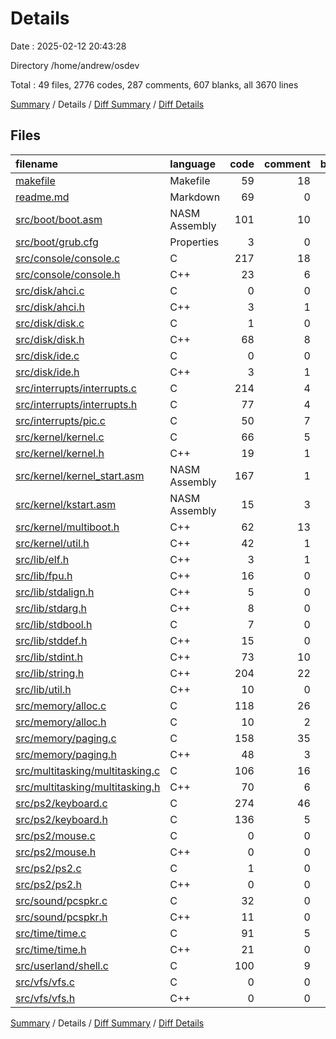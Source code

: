 # Details

Date : 2025-02-12 20:43:28

Directory /home/andrew/osdev

Total : 49 files,  2776 codes, 287 comments, 607 blanks, all 3670 lines

[Summary](results.md) / Details / [Diff Summary](diff.md) / [Diff Details](diff-details.md)

## Files
| filename | language | code | comment | blank | total |
| :--- | :--- | ---: | ---: | ---: | ---: |
| [makefile](/makefile) | Makefile | 59 | 18 | 17 | 94 |
| [readme.md](/readme.md) | Markdown | 69 | 0 | 15 | 84 |
| [src/boot/boot.asm](/src/boot/boot.asm) | NASM Assembly | 101 | 10 | 30 | 141 |
| [src/boot/grub.cfg](/src/boot/grub.cfg) | Properties | 3 | 0 | 0 | 3 |
| [src/console/console.c](/src/console/console.c) | C | 217 | 18 | 36 | 271 |
| [src/console/console.h](/src/console/console.h) | C++ | 23 | 6 | 14 | 43 |
| [src/disk/ahci.c](/src/disk/ahci.c) | C | 0 | 0 | 1 | 1 |
| [src/disk/ahci.h](/src/disk/ahci.h) | C++ | 3 | 1 | 2 | 6 |
| [src/disk/disk.c](/src/disk/disk.c) | C | 1 | 0 | 0 | 1 |
| [src/disk/disk.h](/src/disk/disk.h) | C++ | 68 | 8 | 12 | 88 |
| [src/disk/ide.c](/src/disk/ide.c) | C | 0 | 0 | 1 | 1 |
| [src/disk/ide.h](/src/disk/ide.h) | C++ | 3 | 1 | 3 | 7 |
| [src/interrupts/interrupts.c](/src/interrupts/interrupts.c) | C | 214 | 4 | 20 | 238 |
| [src/interrupts/interrupts.h](/src/interrupts/interrupts.h) | C | 77 | 4 | 15 | 96 |
| [src/interrupts/pic.c](/src/interrupts/pic.c) | C | 50 | 7 | 11 | 68 |
| [src/kernel/kernel.c](/src/kernel/kernel.c) | C | 66 | 5 | 23 | 94 |
| [src/kernel/kernel.h](/src/kernel/kernel.h) | C++ | 19 | 1 | 7 | 27 |
| [src/kernel/kernel\_start.asm](/src/kernel/kernel_start.asm) | NASM Assembly | 167 | 1 | 30 | 198 |
| [src/kernel/kstart.asm](/src/kernel/kstart.asm) | NASM Assembly | 15 | 3 | 4 | 22 |
| [src/kernel/multiboot.h](/src/kernel/multiboot.h) | C++ | 62 | 13 | 18 | 93 |
| [src/kernel/util.h](/src/kernel/util.h) | C++ | 42 | 1 | 14 | 57 |
| [src/lib/elf.h](/src/lib/elf.h) | C++ | 3 | 1 | 2 | 6 |
| [src/lib/fpu.h](/src/lib/fpu.h) | C++ | 16 | 0 | 4 | 20 |
| [src/lib/stdalign.h](/src/lib/stdalign.h) | C++ | 5 | 0 | 3 | 8 |
| [src/lib/stdarg.h](/src/lib/stdarg.h) | C++ | 8 | 0 | 4 | 12 |
| [src/lib/stdbool.h](/src/lib/stdbool.h) | C | 7 | 0 | 4 | 11 |
| [src/lib/stddef.h](/src/lib/stddef.h) | C++ | 15 | 0 | 6 | 21 |
| [src/lib/stdint.h](/src/lib/stdint.h) | C++ | 73 | 10 | 24 | 107 |
| [src/lib/string.h](/src/lib/string.h) | C++ | 204 | 22 | 24 | 250 |
| [src/lib/util.h](/src/lib/util.h) | C++ | 10 | 0 | 3 | 13 |
| [src/memory/alloc.c](/src/memory/alloc.c) | C | 118 | 26 | 14 | 158 |
| [src/memory/alloc.h](/src/memory/alloc.h) | C | 10 | 2 | 7 | 19 |
| [src/memory/paging.c](/src/memory/paging.c) | C | 158 | 35 | 49 | 242 |
| [src/memory/paging.h](/src/memory/paging.h) | C++ | 48 | 3 | 18 | 69 |
| [src/multitasking/multitasking.c](/src/multitasking/multitasking.c) | C | 106 | 16 | 25 | 147 |
| [src/multitasking/multitasking.h](/src/multitasking/multitasking.h) | C++ | 70 | 6 | 18 | 94 |
| [src/ps2/keyboard.c](/src/ps2/keyboard.c) | C | 274 | 46 | 55 | 375 |
| [src/ps2/keyboard.h](/src/ps2/keyboard.h) | C | 136 | 5 | 16 | 157 |
| [src/ps2/mouse.c](/src/ps2/mouse.c) | C | 0 | 0 | 1 | 1 |
| [src/ps2/mouse.h](/src/ps2/mouse.h) | C++ | 0 | 0 | 1 | 1 |
| [src/ps2/ps2.c](/src/ps2/ps2.c) | C | 1 | 0 | 0 | 1 |
| [src/ps2/ps2.h](/src/ps2/ps2.h) | C++ | 0 | 0 | 1 | 1 |
| [src/sound/pcspkr.c](/src/sound/pcspkr.c) | C | 32 | 0 | 10 | 42 |
| [src/sound/pcspkr.h](/src/sound/pcspkr.h) | C++ | 11 | 0 | 3 | 14 |
| [src/time/time.c](/src/time/time.c) | C | 91 | 5 | 21 | 117 |
| [src/time/time.h](/src/time/time.h) | C++ | 21 | 0 | 9 | 30 |
| [src/userland/shell.c](/src/userland/shell.c) | C | 100 | 9 | 10 | 119 |
| [src/vfs/vfs.c](/src/vfs/vfs.c) | C | 0 | 0 | 1 | 1 |
| [src/vfs/vfs.h](/src/vfs/vfs.h) | C++ | 0 | 0 | 1 | 1 |

[Summary](results.md) / Details / [Diff Summary](diff.md) / [Diff Details](diff-details.md)